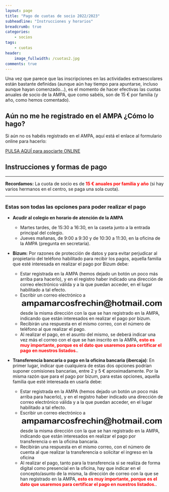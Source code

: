 ```yaml
---
layout: page
title: "Pago de cuotas de socio 2022/2023"
subheadline: "Instrucciones y horarios"
breadcrumb: true
categories:
    - socios
tags:
    - cuotas
header:
    image_fullwidth: /cuotas2.jpg
comments: true
---
```

<!--more-->

Una vez que parece que las inscripciones en las actividades extraescolares están bastante definidas (aunque aún hay tiempo para apuntarse, incluso aunque hayan comenzado...), es el momento de hacer efectivas las cuotas anuales de socio de la AMPA, que como sabéis, son de 15 € por familia (y año, como hemos comentado).

## Aún no me he registrado en el AMPA ¿Cómo lo hago? 
Si aún no os habéis registrado en el AMPA, aquí está el enlace al formulario online para hacerlo:

<a href="https://forms.gle/KxVE1c1tiFNN5abQA" target="_blank" class="button large radius alert">PULSA AQUÍ para asociarte ONLINE</a>

## Instrucciones y formas de pago

---

**Recordamos:** La cuota de socio es de <span style="color: red">**15 € anuales por familia y año**</span> (si hay varios hermanos en el centro, se paga una sola cuota).

---


### Estas son todas las opciones para poder realizar el pago

- **Acudir al colegio en horario de atención de la AMPA**

   - Martes tardes, de 15:30 a 16:30, en la caseta junto a la entrada principal del colegio.
   - Jueves mañanas, de 9:00 a 9:30 y de 10:30 a 11:30, en la oficina de la AMPA (pregunta en secretaría).

- **Bizum:** Por razones de protección de datos y para evitar perjudicar al propietario del teléfono habilitado para recibir los pagos, aquella familia que esté interesada en realizar el pago por Bizum debe:
    - Estar registrada en la AMPA (hemos dejado un botón un poco más arriba para hacerlo), y en el registro haber indicado una dirección de correo electrónico válida y a la que puedan acceder, en el lugar habilitado a tal efecto.
    - Escribir un correo electrónico a
    [![Nuestra dirección de email](/images/email.png "Nuestra dirección de email")](mailto:ampamarcosfrechin@hotmail.com) desde la misma dirección con la que se han registrado en la AMPA, indicando que están interesados en realizar el pago por bizum.
    - Recibirán una respuesta en el mismo correo, con el número de teléfono al que realizar el pago. 
    - Al realizar el pago, en el asunto del mismo, se deberá indicar una vez más el correo con el que se han inscrito en la AMPA, <span style="color: red">**esto es muy importante, porque es el dato que usaremos para certificar el pago en nuestros listados.**</span>.

- **Transferencia bancaria o pago en la oficina bancaria (ibercaja)**: En primer lugar, indicar que cualquiera de estas dos opciones podrían suponer comisiones bancarias, entre 2 y 5 € aproximadamente. Por la misma razón que para el pago por bizum, para estas opciones, aquella familia que esté interesada en usarla debe:
    - Estar registrada en la AMPA (hemos dejado un botón un poco más arriba para hacerlo), y en el registro haber indicado una dirección de correo electrónico válida y a la que puedan acceder, en el lugar habilitado a tal efecto.
    - Escribir un correo electrónico a
    [![Nuestra dirección de email](/images/email.png "Nuestra dirección de email")](mailto:ampamarcosfrechin@hotmail.com) desde la misma dirección con la que se han registrado en la AMPA, indicando que están interesados en realizar el pago por transferencia o en la oficina bancaria.
    - Recibirán una respuesta en el mismo correo, con el número de cuenta al que realizar la transferencia o solicitar el ingreso en la oficina
    - Al realizar el pago, tanto para la transferencia si se realiza de forma digital como presencial en la oficina, hay que indicar en el concepto/asunto de la misma, la dirección de correo con la que se han registrado en la AMPA, <span style="color: red">**esto es muy importante, porque es el dato que usaremos para certificar el pago en nuestros listados.**</span>.